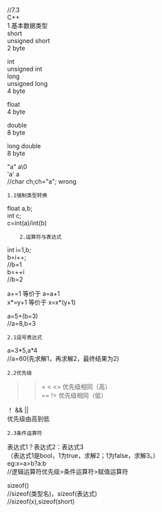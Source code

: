 //7.3  
                C++  
        1.基本数据类型  
short  
unsigned short  
2 byte  
  
int   
unsigned int  
long  
unsigned long  
4 byte  
  
float  
4 byte  
  
double   
8 byte  
  
long double  
8 byte  
  
"a" a\0  
'a' a  
//char ch;ch="a"; wrong  
  
    1.1强制类型转换
float a,b;   
int c;  
c=int(a)/int(b)  

        2.运算符与表达式
int i=1,b;  
b=i++;  
//b=1  
b=++i  
//b=2  

a+=1 等价于 a=a+1  
x*=y+1 等价于 x=x*(y+1)  

a=5+(b=3)  
//a=8,b=3  

    2.1逗号表达式
a=3\*5,a\*4  
//a=60(先求解1，再求解2，最终结果为2)  

    2.2优先级
> >= < <= 优先级相同（高）  
== != 优先级相同（低）  

！  &&  ||  
优先级由高到低  

    2.3条件运算符
表达式1？表达式2：表达式3  
（表达式1是bool，1为true，求解2；1为false，求解3。）  
eg:x=a>b?a:b  
//逻辑运算符优先级>条件运算符>赋值运算符  

sizeof()  
//sizeof(类型名)，sizeof(表达式)  
//sizeof(x),sizeof(short)  
